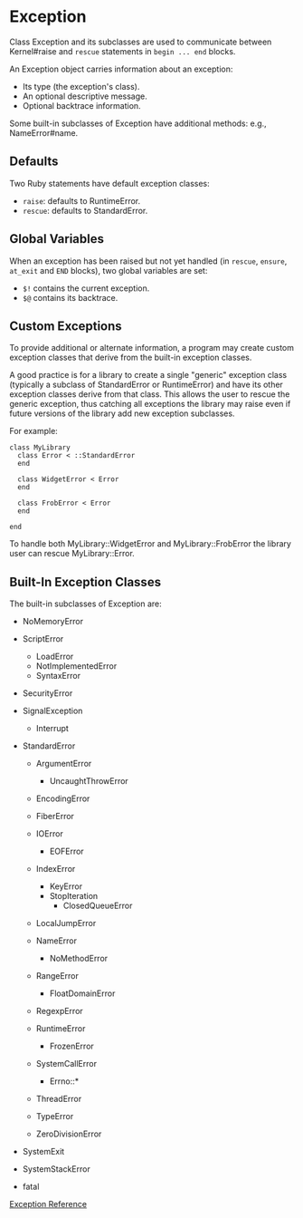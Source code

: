 # Exception

Class Exception and its subclasses are used to communicate between
Kernel#raise and `rescue` statements in `begin ... end` blocks.

An Exception object carries information about an exception:
*   Its type (the exception's class).
*   An optional descriptive message.
*   Optional backtrace information.


Some built-in subclasses of Exception have additional methods: e.g.,
NameError#name.

## Defaults

Two Ruby statements have default exception classes:
*   `raise`: defaults to RuntimeError.
*   `rescue`: defaults to StandardError.


## Global Variables

When an exception has been raised but not yet handled (in `rescue`, `ensure`,
`at_exit` and `END` blocks), two global variables are set:
*   `$!` contains the current exception.
*   `$@` contains its backtrace.


## Custom Exceptions

To provide additional or alternate information, a program may create custom
exception classes that derive from the built-in exception classes.

A good practice is for a library to create a single "generic" exception class
(typically a subclass of StandardError or RuntimeError) and have its other
exception classes derive from that class. This allows the user to rescue the
generic exception, thus catching all exceptions the library may raise even if
future versions of the library add new exception subclasses.

For example:

    class MyLibrary
      class Error < ::StandardError
      end

      class WidgetError < Error
      end

      class FrobError < Error
      end

    end

To handle both MyLibrary::WidgetError and MyLibrary::FrobError the library
user can rescue MyLibrary::Error.

## Built-In Exception Classes

The built-in subclasses of Exception are:

*   NoMemoryError
*   ScriptError
    *   LoadError
    *   NotImplementedError
    *   SyntaxError

*   SecurityError
*   SignalException
    *   Interrupt

*   StandardError
    *   ArgumentError
        *   UncaughtThrowError

    *   EncodingError
    *   FiberError
    *   IOError
        *   EOFError

    *   IndexError
        *   KeyError
        *   StopIteration
            *   ClosedQueueError


    *   LocalJumpError
    *   NameError
        *   NoMethodError

    *   RangeError
        *   FloatDomainError

    *   RegexpError
    *   RuntimeError
        *   FrozenError

    *   SystemCallError
        *   Errno::*

    *   ThreadError
    *   TypeError
    *   ZeroDivisionError

*   SystemExit
*   SystemStackError
*   fatal


[Exception Reference](https://ruby-doc.org/core-2.7.0/Exception.html)
